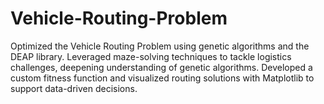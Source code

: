 # Vehicle-Routing-Problem
Optimized the Vehicle Routing Problem using genetic algorithms and the DEAP library. Leveraged maze-solving techniques to tackle logistics challenges, deepening understanding of genetic algorithms. Developed a custom fitness function and visualized routing solutions with Matplotlib to support data-driven decisions.
